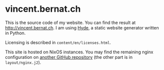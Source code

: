 vincent.bernat.ch
=================

This is the source code of my website. You can find the result at
<http://vincent.bernat.ch>. I am using [Hyde][hyde], a static website
generator written in Python.

Licensing is described in `content/en/licenses.html`.

This site is hosted on NixOS instances. You may find the remaining
nginx configuration on [another GitHub repository][nixos] (the other
part is in `layout/nginx.j2`).

[hyde]: https://github.com/hyde/hyde
[cc1]: http://creativecommons.org/licenses/by-nc-sa/3.0/
[cc2]: http://creativecommons.org/licenses/by/3.0/
[nixos]: https://github.com/vincentbernat/nixos-take1/tree/master/web.nix
